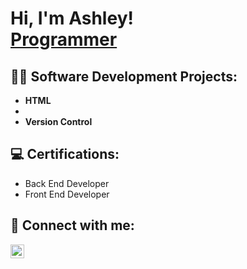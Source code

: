 <h1>Hi, I'm Ashley! <br/><a href="https://github.com/ashleylayton">Programmer</a></h1>

<h2>👨‍💻 Software Development Projects:</h2>

- <b>HTML</b>
- 
- <b>Version Control</b>
  
<h2>💻 Certifications:</h2>

  - Back End Developer
  - Front End Developer


<h2> 🤳 Connect with me:</h2>

[<img align="left" alt="JoshMadakor | LinkedIn" width="22px" src="https://cdn.jsdelivr.net/npm/simple-icons@v3/icons/linkedin.svg" />][linkedin]

[linkedin]: https://linkedin.com/in/

<!--
**ashleylayton/ashleylayton** is a ✨ _special_ ✨ repository because its `README.md` (this file) appears on your GitHub profile.

Here are some ideas to get you started:

- 🔭 I’m currently working on ...
- 🌱 I’m currently learning ...
- 👯 I’m looking to collaborate on ...
- 🤔 I’m looking for help with ...
- 💬 Ask me about ...
- 📫 How to reach me: ...
- 😄 Pronouns: ...
- ⚡ Fun fact: ...
-->
